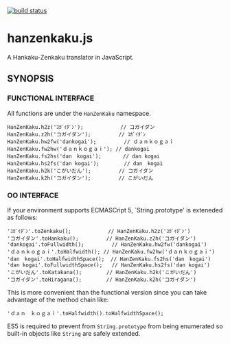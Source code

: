 [![build status](https://secure.travis-ci.org/dankogai/js-hanzenkaku.png)](http://travis-ci.org/dankogai/js-hanzenkaku)
# hanzenkaku.js

A Hankaku-Zenkaku translator in JavaScript.

## SYNOPSIS

### FUNCTIONAL INTERFACE

All functions are under the `HanZenKaku` namespace.

    HanZenKaku.h2z('ｺｶﾞｲﾀﾞﾝ');            // コガイダン
    HanZenKaku.z2h('コガイダン');         // ｺｶﾞｲﾀﾞﾝ
    HanZenKaku.hw2fw('dankogai');         // ｄａｎｋｏｇａｉ
    HanZenKaku.fw2hw('ｄａｎｋｏｇａｉ'); // dankogai
    HanZenKaku.fs2hs('dan　kogai');       // dan kogai
    HanZenKaku.hs2fs('dan kogai');        // dan　kogai
    HanZenKaku.h2k('こがいだん');         // コガイダン
    HanZenKaku.k2h('コガイダン');         // こがいだん

### OO INTERFACE

If your environment supports ECMASCript 5, `String.prototype' is
exteneded as follows:

    'ｺｶﾞｲﾀﾞﾝ'.toZenkaku();            // HanZenKaku.h2z('ｺｶﾞｲﾀﾞﾝ')
    'コガイダン'.toHankaku();         // HanZenKaku.z2h('コガイダン')
    'dankogai'.toFullwidth();         // HanZenKaku.hw2fw('dankogai')
    'ｄａｎｋｏｇａｉ'.toHalfwidth(); // HanZenKaku.fw2hw('ｄａｎｋｏｇａｉ')
    'dan　kogai'.toHalfwidthSpace();  // HanZenKaku.fs2hs('dan　kogai')
    'dan kogai'.toFullwidthSpace();   // HanZenKaku.hs2fs('dan kogai')
    'こがいだん'.toKatakana();        // HanZenKaku.h2k('こがいだん')
    'コガイダン'.toHiragana();        // HanZenKaku.k2h('コガイダン')

This is more convenient than the functional version since you can take
advantage of the method chain like:

    'ｄａｎ　ｋｏｇａｉ'.toHalfwidth().toHalfwidthSpace();

ES5 is required to prevent from `String.prototype` from being
enumerated so built-in objects like `String` are safely extended.
